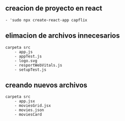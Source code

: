 ## creacion de proyecto en react
    - 'sudo npx create-react-app capflix

## elimacion de archivos innecesarios
    carpeta src
        - app.js
        - appTest.js
        - logo.svg
        - resportWebVitals.js
        - setupTest.js

## creando nuevos archivos
    carpeta src
        - app.jsx
        - moviesGrid.jsx
        - movies.json
        - moviesCard
